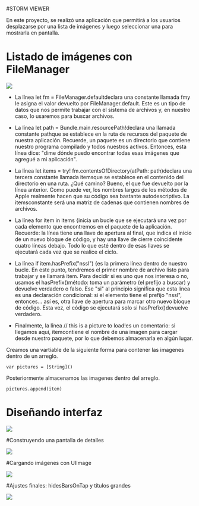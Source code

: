 #STORM VIEWER

En este proyecto, se realizó una aplicación que permitirá a los usuarios desplazarse por una lista de imágenes y luego seleccionar una para mostrarla en pantalla.

# Listado de imágenes con FileManager

![](https://github.com/adrian220699/Storm-viewer/blob/main/img_01.png?raw=true)


* La línea let fm = FileManager.defaultdeclara una constante llamada fmy le asigna el valor devuelto por FileManager.default. Este es un tipo de datos que nos permite trabajar con el sistema de archivos y, en nuestro caso, lo usaremos para buscar archivos.

* La línea let path = Bundle.main.resourcePath!declara una llamada constante pathque se establece en la ruta de recursos del paquete de nuestra aplicación. Recuerde, un paquete es un directorio que contiene nuestro programa compilado y todos nuestros activos. Entonces, esta línea dice: "dime dónde puedo encontrar todas esas imágenes que agregué a mi aplicación".

* La línea let items = try! fm.contentsOfDirectory(atPath: path)declara una tercera constante llamada itemsque se establece en el contenido del directorio en una ruta. ¿Qué camino? Bueno, el que fue devuelto por la línea anterior. Como puede ver, los nombres largos de los métodos de Apple realmente hacen que su código sea bastante autodescriptivo. La itemsconstante será una matriz de cadenas que contienen nombres de archivos.

* La línea for item in items {inicia un bucle que se ejecutará una vez por cada elemento que encontremos en el paquete de la aplicación. Recuerde: la línea tiene una llave de apertura al final, que indica el inicio de un nuevo bloque de código, y hay una llave de cierre coincidente cuatro líneas debajo. Todo lo que esté dentro de esas llaves se ejecutará cada vez que se realice el ciclo.

* La línea if item.hasPrefix("nssl") {es la primera línea dentro de nuestro bucle. En este punto, tendremos el primer nombre de archivo listo para trabajar y se llamará item. Para decidir si es uno que nos interesa o no, usamos el hasPrefix()método: toma un parámetro (el prefijo a buscar) y devuelve verdadero o falso. Ese "si" al principio significa que esta línea es una declaración condicional: si el elemento tiene el prefijo "nssl", entonces... así es, otra llave de apertura para marcar otro nuevo bloque de código. Esta vez, el código se ejecutará solo si hasPrefix()devuelve verdadero.

* Finalmente, la línea // this is a picture to load!es un comentario: si llegamos aquí, itemcontiene el nombre de una imagen para cargar desde nuestro paquete, por lo que debemos almacenarla en algún lugar.

Creamos una vartiable de la siguiente forma para contener las imagenes dentro de un arreglo.

`var pictures = [String]()`

Posteriormente almacenamos las imagenes dentro del arreglo.

`pictures.append(item)`


# Diseñando interfaz


![](https://github.com/adrian220699/Storm-viewer/blob/main/img_02.png?raw=true)



#Construyendo una pantalla de detalles


![](https://github.com/adrian220699/Storm-viewer/blob/main/img_03.png?raw=true)



#Cargando imágenes con UIImage


![](https://github.com/adrian220699/Storm-viewer/blob/main/img_04.png?raw=true)


#Ajustes finales: hidesBarsOnTap y títulos grandes


![](https://github.com/adrian220699/Storm-viewer/blob/main/img_05.png?raw=true)


